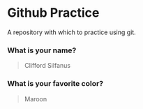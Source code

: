 # Github Practice

A repository with which to practice using git.

### What is your name?

> Clifford Silfanus


### What is your favorite color?

> Maroon
